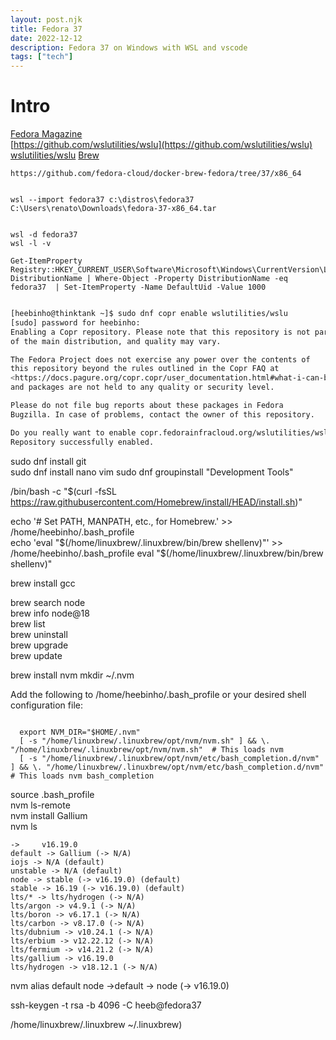 ```yaml
---
layout: post.njk
title: Fedora 37
date: 2022-12-12
description: Fedora 37 on Windows with WSL and vscode
tags: ["tech"]
---  
```

# Intro   
[Fedora Magazine](https://fedoramagazine.org/wsl-fedora-33/)  
[https://github.com/wslutilities/wslu](https://github.com/wslutilities/wslu)  
[wslutilities/wslu](https://copr.fedorainfracloud.org/coprs/wslutilities/wslu/)
[Brew](https://fedoramagazine.org/using-homebrew-package-manager-on-fedora-linux/)




```
https://github.com/fedora-cloud/docker-brew-fedora/tree/37/x86_64


wsl --import fedora37 c:\distros\fedora37 C:\Users\renato\Downloads\fedora-37-x86_64.tar


wsl -d fedora37
wsl -l -v

Get-ItemProperty Registry::HKEY_CURRENT_USER\Software\Microsoft\Windows\CurrentVersion\Lxss\*\ DistributionName | Where-Object -Property DistributionName -eq fedora37  | Set-ItemProperty -Name DefaultUid -Value 1000
```



```bash

[heebinho@thinktank ~]$ sudo dnf copr enable wslutilities/wslu
[sudo] password for heebinho:
Enabling a Copr repository. Please note that this repository is not part
of the main distribution, and quality may vary.

The Fedora Project does not exercise any power over the contents of
this repository beyond the rules outlined in the Copr FAQ at
<https://docs.pagure.org/copr.copr/user_documentation.html#what-i-can-build-in-copr>,
and packages are not held to any quality or security level.

Please do not file bug reports about these packages in Fedora
Bugzilla. In case of problems, contact the owner of this repository.

Do you really want to enable copr.fedorainfracloud.org/wslutilities/wslu? [y/N]: y
Repository successfully enabled.

```


sudo dnf install git  
sudo dnf install nano vim 
sudo dnf groupinstall "Development Tools"  

/bin/bash -c "$(curl -fsSL https://raw.githubusercontent.com/Homebrew/install/HEAD/install.sh)"  

echo '# Set PATH, MANPATH, etc., for Homebrew.' >> /home/heebinho/.bash_profile  
echo 'eval "$(/home/linuxbrew/.linuxbrew/bin/brew shellenv)"' >> /home/heebinho/.bash_profile  
eval "$(/home/linuxbrew/.linuxbrew/bin/brew shellenv)"  

brew install gcc  

brew search node  
brew info node@18  
brew list  
brew uninstall <formula>  
brew upgrade <formula>  
brew update  


brew install nvm 
mkdir ~/.nvm  

Add the following to /home/heebinho/.bash_profile or your desired shell configuration file:  
```

  export NVM_DIR="$HOME/.nvm"
  [ -s "/home/linuxbrew/.linuxbrew/opt/nvm/nvm.sh" ] && \. "/home/linuxbrew/.linuxbrew/opt/nvm/nvm.sh"  # This loads nvm
  [ -s "/home/linuxbrew/.linuxbrew/opt/nvm/etc/bash_completion.d/nvm" ] && \. "/home/linuxbrew/.linuxbrew/opt/nvm/etc/bash_completion.d/nvm"  # This loads nvm bash_completion
```

source .bash_profile  
nvm ls-remote  
nvm install Gallium  
nvm ls  
```
->     v16.19.0
default -> Gallium (-> N/A)
iojs -> N/A (default)
unstable -> N/A (default)
node -> stable (-> v16.19.0) (default)
stable -> 16.19 (-> v16.19.0) (default)
lts/* -> lts/hydrogen (-> N/A)
lts/argon -> v4.9.1 (-> N/A)
lts/boron -> v6.17.1 (-> N/A)
lts/carbon -> v8.17.0 (-> N/A)
lts/dubnium -> v10.24.1 (-> N/A)
lts/erbium -> v12.22.12 (-> N/A)
lts/fermium -> v14.21.2 (-> N/A)
lts/gallium -> v16.19.0
lts/hydrogen -> v18.12.1 (-> N/A)
```


nvm alias default node
->default -> node (-> v16.19.0)


ssh-keygen -t rsa -b 4096 -C heeb@fedora37


/home/linuxbrew/.linuxbrew 
~/.linuxbrew)


